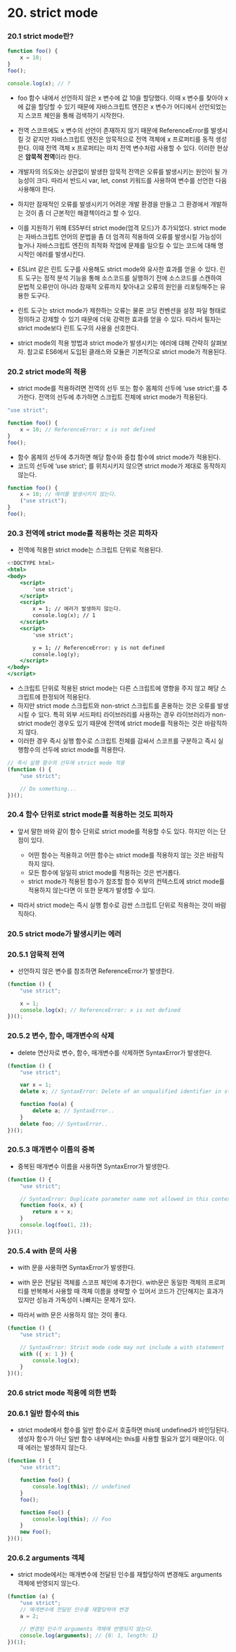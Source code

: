 # 20. strict mode

### 20.1 strict mode란?

```jsx
function foo() {
    x = 10;
}
foo();

console.log(x); // ?
```

-   foo 함수 내에서 선언하지 않은 x 변수에 값 10을 할당했다. 이때 x 변수를 찾아야 x에 값을 할당할 수 있기 때문에 자바스크립트 엔진은 x 변수가 어디에서 선언되었는지 스코프 체인을 통해 검색하기 시작한다.

-   전역 스코프에도 x 변수의 선언이 존재하지 않기 때문에 ReferenceError를 발생시킬 것 같지만 자바스크립트 엔진은 암묵적으로 전역 객체에 x 프로퍼티를 동적 생성한다. 이때 전역 객체 x 프로퍼티는 마치 전역 변수처럼 사용할 수 있다. 이러한 현상은 **암묵적 전역**이라 한다.

-   개발자의 의도와는 상관없이 발생한 암묵적 전역은 오류를 발생시키는 원인이 될 가능성이 크다. 따라서 반드시 var, let, const 키워드를 사용하여 변수를 선언한 다음 사용해야 한다.

-   하지만 잠재적인 오류를 발생시키기 어려운 개발 환경을 만들고 그 환경에서 개발하는 것이 좀 더 근본적인 해결책이라고 할 수 있다.

-   이를 지원하기 위해 ES5부터 strict mode(엄격 모드)가 추가되었다. strict mode는 자바스크립트 언어의 문법을 좀 더 엄격히 적용하여 오류를 발생시킬 가능성이 높거나 자바스크립트 엔진의 최적화 작업에 문제를 일으킬 수 있는 코드에 대해 명시적인 에러를 발생시킨다.

-   ESLint 같은 린트 도구를 사용해도 strict mode와 유사한 효과를 얻을 수 있다. 린트 도구는 정적 분석 기능을 통해 소스코드를 실행하기 전에 소스코드를 스캔하여 문법적 오류만이 아니라 잠재적 오류까지 찾아내고 오류의 원인을 리포팅해주는 유용한 도구다.

-   린트 도구는 strict mode가 제한하는 오류는 물론 코딩 컨벤션을 설정 파일 형태로 정의하고 강제할 수 있기 때문에 더욱 강력한 효과를 얻을 수 있다. 따라서 필자는 strict mode보다 린트 도구의 사용을 선호한다.

-   strict mode의 적용 방법과 strict mode가 발생시키는 에러에 대해 간략히 살펴보자. 참고로 ES6에서 도입된 클래스와 모듈은 기본적으로 strict mode가 적용된다.

### 20.2 strict mode의 적용

-   strict mode를 적용하려면 전역의 선두 또는 함수 몸체의 선두에 ‘use strict’;를 추가한다. 전역의 선두에 추가하면 스크립트 전체에 strict mode가 적용된다.

```jsx
"use strict";

function foo() {
    x = 10; // ReferenceError: x is not defined
}
foo();
```

-   함수 몸체의 선두에 추가하면 해당 함수와 중첩 함수에 strict mode가 적용된다.
-   코드의 선두에 ‘use strict’; 를 위치시키지 않으면 strict mode가 제대로 동작하지 않는다.

```jsx
function foo() {
    x = 10; // 에러를 발생시키지 않는다.
    ("use strict");
}
foo();
```

### 20.3 전역에 strict mode를 적용하는 것은 피하자

-   전역에 적용한 strict mode는 스크립트 단위로 적용된다.

```jsx
<!DOCTYPE html>
<html>
<body>
	<script>
		'use strict';
	</script>
	<script>
		x = 1; // 에러가 발생하지 않는다.
		console.log(x); // 1
	</script>
	<script>
		'use strict';

		y = 1; // ReferenceError: y is not defined
		console.log(y);
	</script>
</body>
</script>
```

-   스크립트 단위로 적용된 strict mode는 다른 스크립트에 영향을 주지 않고 해당 스크립트에 한정되어 적용된다.
-   하지만 strict mode 스크립트와 non-strict 스크립트를 혼용하는 것은 오류를 발생시킬 수 있다. 특히 외부 서드파티 라이브러리를 사용하는 경우 라이브러리가 non-strict mode인 경우도 있기 때문에 전역에 strict mode를 적용하는 것은 바람직하지 않다.
-   이러한 경우 즉시 실행 함수로 스크립트 전체를 감싸서 스코프를 구분하고 즉시 실행함수의 선두에 strict mode를 적용한다.

```jsx
// 즉시 실행 함수의 선두에 strict mode 적용
(function () {
    "use strict";

    // Do something...
})();
```

### 20.4 함수 단위로 strict mode를 적용하는 것도 피하자

-   앞서 말한 바와 같이 함수 단위로 strict mode를 적용할 수도 있다. 하지만 이는 단점이 있다.

    -   어떤 함수는 적용하고 어떤 함수는 strict mode를 적용하지 않는 것은 바람직하지 않다.
    -   모든 함수에 일일히 strict mode를 적용하는 것은 번거롭다.
    -   strict mode가 적용된 함수가 참조할 함수 외부의 컨텍스트에 strict mode를 적용하지 않는다면 이 또한 문제가 발생할 수 있다.

-   따라서 strict mode는 즉시 실행 함수로 감싼 스크립트 단위로 적용하는 것이 바람직하다.

### 20.5 strict mode가 발생시키는 에러

### 20.5.1 암묵적 전역

-   선언하지 않은 변수를 참조하면 ReferenceError가 발생한다.

```jsx
(function () {
    "use strict";

    x = 1;
    console.log(x); // ReferenceError: x is not defined
})();
```

### 20.5.2 변수, 함수, 매개변수의 삭제

-   delete 연산자로 변수, 함수, 매개변수를 삭제하면 SyntaxError가 발생한다.

```jsx
(function () {
    "use strict";

    var x = 1;
    delete x; // SyntaxError: Delete of an unqualified identifier in strict mode.

    function foo(a) {
        delete a; // SyntaxError..
    }
    delete foo; // SyntaxError..
})();
```

### 20.5.3 매개변수 이름의 중복

-   중복된 매개변수 이름을 사용하면 SyntaxError가 발생한다.

```jsx
(function () {
    "use strict";

    // SyntaxError: Duplicate parameter name not allowed in this context
    function foo(x, x) {
        return x + x;
    }
    console.log(foo(1, 2));
})();
```

### 20.5.4 with 문의 사용

-   with 문을 사용하면 SyntaxError가 발생한다.

-   with 문은 전달된 객체를 스코프 체인에 추가한다. with문은 동일한 객체의 프로퍼티를 반복해서 사용할 때 객체 이름을 생략할 수 있어서 코드가 간단해지는 효과가 있지만 성능과 가독성이 나빠지는 문제가 있다.
-   따라서 with 문은 사용하지 않는 것이 좋다.

```jsx
(function () {
    "use strict";

    // SyntaxError: Strict mode code may not include a with statement
    with ({ x: 1 }) {
        console.log(x);
    }
})();
```

### 20.6 strict mode 적용에 의한 변화

### 20.6.1 일반 함수의 this

-   strict mode에서 함수를 일반 함수로서 호출하면 this에 undefined가 바인딩된다. 생성자 함수가 아닌 일반 함수 내부에서는 this를 사용할 필요가 없기 때문이다. 이때 에러는 발생하지 않는다.

```jsx
(function () {
    "use strict";

    function foo() {
        console.log(this); // undefined
    }
    foo();

    function Foo() {
        console.log(this); // Foo
    }
    new Foo();
})();
```

### 20.6.2 arguments 객체

-   strict mode에서는 매개변수에 전달된 인수를 재할당하여 변경해도 arguments 객체에 반영되지 않는다.

```jsx
(function (a) {
    "use strict";
    // 매개변수에 전달된 인수를 재할당하여 변경
    a = 2;

    // 변경된 인수가 arguments 객체에 반영되지 않는다.
    console.log(arguments); // {0: 1, length: 1}
})(1);
```
